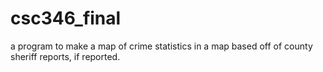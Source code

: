 # csc346_final
a program to make a map of crime statistics in a map based off of county sheriff reports, if reported. 

